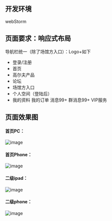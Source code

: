 ## 开发环境
webStorm
## 页面要求：响应式布局

导航栏统一（除了场馆方入口）：Logo+如下<br>
* 登录/注册  
* 首页		
* 高尔夫产品		
* 论坛	
* 场馆方入口	
* 个人空间（登陆后）	
* 我的资料
我的订单
消息99+
群消息99+
VIP服务 
## 页面效果图
#### 首页PC：<br>
![image](https://github.com/zhaosiyuan06/golfgw/blob/master/image/xgt/shouye_pc.png)<br>
#### 首页Phone：<br>
![image](https://github.com/zhaosiyuan06/golfgw/blob/master/image/xgt/shouye_phone.jpg)<br>
#### 二级ipad：<br>
![image](https://github.com/zhaosiyuan06/golfgw/blob/master/image/xgt/erji_ipad.jpg)<br>
#### 二级phone：<br>
![image](https://github.com/zhaosiyuan06/golfgw/blob/master/image/xgt/erji_phone.jpg)<br>


